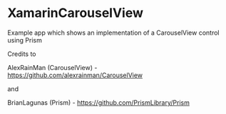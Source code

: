 # XamarinCarouselView
Example app which shows an implementation of a CarouselView control using Prism  

Credits to 

AlexRainMan (CarouselView) - https://github.com/alexrainman/CarouselView

and 

BrianLagunas (Prism) - https://github.com/PrismLibrary/Prism